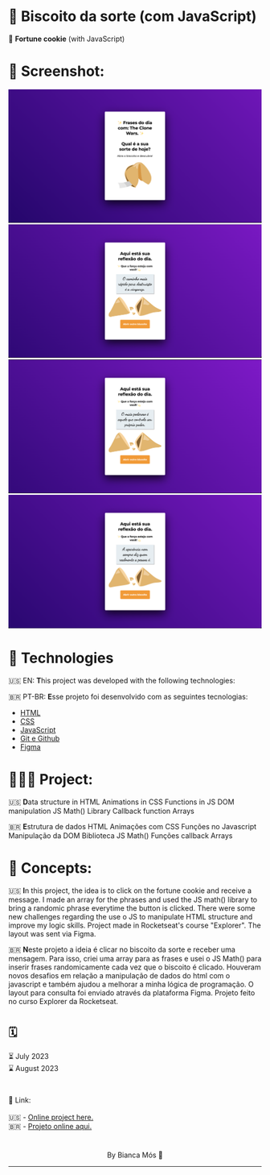 # 🥠 **Biscoito da sorte** (com JavaScript)
🥠 **Fortune cookie** (with JavaScript)

# 📸 **Screenshot:**
![](./images/img1.png) 
![](./images/img2.png)
![](./images/img3.png)
![](./images/img4.png)


# 🚀 **Technologies**

🇺🇸 EN: **T**his project was developed with the following technologies:

🇧🇷 PT-BR: **E**sse projeto foi desenvolvido com as seguintes tecnologias:

- [HTML](##HTML)
- [CSS](##CSS)
- [JavaScript](##JavaScript)
- [Git e Github](##GiteGithub)
- [Figma](##Figma)

# 👩🏻‍💻 **Project:**

🇺🇸 **D**ata structure in HTML
Animations in CSS
Functions in JS
DOM manipulation
JS Math() Library
Callback function
Arrays

🇧🇷 **E**strutura de dados HTML
Animações com CSS
Funções no Javascript
Manipulação da DOM
Biblioteca JS Math()
Funções callback
Arrays

# 📖 **Concepts:**

🇺🇸 **I**n this project, the idea is to click on the fortune cookie and receive a message. I made an array for the phrases and used the JS math() library to bring a randomic phrase everytime the button is clicked. There were some new challenges regarding the use o JS to manipulate HTML structure and improve my logic skills. 
Project made in Rocketseat's course "Explorer". 
The layout was sent via Figma.

🇧🇷 **N**este projeto a ideia é clicar no biscoito da sorte e receber uma mensagem. Para isso, criei uma array para as frases e usei o JS Math() para inserir frases randomicamente cada vez que o biscoito é clicado. Houveram novos desafios em relação a manipulação de dados do html com o javascript e também ajudou a melhorar a minha lógica de programação. 
O layout para consulta foi enviado através da plataforma Figma. 
Projeto feito no curso Explorer da Rocketseat. 

#
## 🗓 
⏳ July 2023 <br>
⌛️ August 2023 

#
🔎 Link: 
<br><br>
🇺🇸 - [Online project here.](http://127.0.0.1:5500/index.html)
<br>
🇧🇷 - [Projeto online aqui.](http://127.0.0.1:5500/index.html)
#

<p style="text-align: center;">By Bianca Mós 💜</p>

--------------------------------------------------------